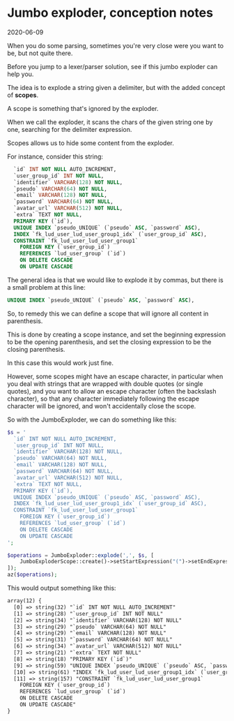 Jumbo exploder, conception notes
============
2020-06-09




When you do some parsing, sometimes you're very close were you want to be, but not quite there.

Before you jump to a lexer/parser solution, see if this jumbo exploder can help you.



The idea is to explode a string given a delimiter, but with the added concept of **scopes**.


A scope is something that's ignored by the exploder.

When we call the exploder, it scans the chars of the given string one by one, searching for the delimiter expression.

Scopes allows us to hide some content from the exploder.


For instance, consider this string:

```sql 
  `id` INT NOT NULL AUTO_INCREMENT,
  `user_group_id` INT NOT NULL,
  `identifier` VARCHAR(128) NOT NULL,
  `pseudo` VARCHAR(64) NOT NULL,
  `email` VARCHAR(128) NOT NULL,
  `password` VARCHAR(64) NOT NULL,
  `avatar_url` VARCHAR(512) NOT NULL,
  `extra` TEXT NOT NULL,
  PRIMARY KEY (`id`),
  UNIQUE INDEX `pseudo_UNIQUE` (`pseudo` ASC, `password` ASC),
  INDEX `fk_lud_user_lud_user_group1_idx` (`user_group_id` ASC),
  CONSTRAINT `fk_lud_user_lud_user_group1`
    FOREIGN KEY (`user_group_id`)
    REFERENCES `lud_user_group` (`id`)
    ON DELETE CASCADE
    ON UPDATE CASCADE
```

The general idea is that we would like to explode it by commas, but there is a small problem at this line:


```sql
UNIQUE INDEX `pseudo_UNIQUE` (`pseudo` ASC, `password` ASC),
```

So, to remedy this we can define a scope that will ignore all content in parenthesis.

This is done by creating a scope instance, and set the beginning expression to be the opening parenthesis, 
and set the closing expression to be the closing parenthesis.


In this case this would work just fine.

However, some scopes might have an escape character, in particular when you deal with strings that are wrapped with 
double quotes (or single quotes), and you want to allow an escape character (often the backslash character),
so that any character immediately following the escape character will be ignored, and won't accidentally close the scope.



So with the JumboExploder, we can do something like this:


```php
$s = '
  `id` INT NOT NULL AUTO_INCREMENT,
  `user_group_id` INT NOT NULL,
  `identifier` VARCHAR(128) NOT NULL,
  `pseudo` VARCHAR(64) NOT NULL,
  `email` VARCHAR(128) NOT NULL,
  `password` VARCHAR(64) NOT NULL,
  `avatar_url` VARCHAR(512) NOT NULL,
  `extra` TEXT NOT NULL,
  PRIMARY KEY (`id`),
  UNIQUE INDEX `pseudo_UNIQUE` (`pseudo` ASC, `password` ASC),
  INDEX `fk_lud_user_lud_user_group1_idx` (`user_group_id` ASC),
  CONSTRAINT `fk_lud_user_lud_user_group1`
    FOREIGN KEY (`user_group_id`)
    REFERENCES `lud_user_group` (`id`)
    ON DELETE CASCADE
    ON UPDATE CASCADE
';

$operations = JumboExploder::explode(',', $s, [
    JumboExploderScope::create()->setStartExpression("(")->setEndExpression(')')
]);
az($operations);


```


This would output something like this:


```html 
array(12) {
  [0] => string(32) "`id` INT NOT NULL AUTO_INCREMENT"
  [1] => string(28) "`user_group_id` INT NOT NULL"
  [2] => string(34) "`identifier` VARCHAR(128) NOT NULL"
  [3] => string(29) "`pseudo` VARCHAR(64) NOT NULL"
  [4] => string(29) "`email` VARCHAR(128) NOT NULL"
  [5] => string(31) "`password` VARCHAR(64) NOT NULL"
  [6] => string(34) "`avatar_url` VARCHAR(512) NOT NULL"
  [7] => string(21) "`extra` TEXT NOT NULL"
  [8] => string(18) "PRIMARY KEY (`id`)"
  [9] => string(59) "UNIQUE INDEX `pseudo_UNIQUE` (`pseudo` ASC, `password` ASC)"
  [10] => string(61) "INDEX `fk_lud_user_lud_user_group1_idx` (`user_group_id` ASC)"
  [11] => string(157) "CONSTRAINT `fk_lud_user_lud_user_group1`
    FOREIGN KEY (`user_group_id`)
    REFERENCES `lud_user_group` (`id`)
    ON DELETE CASCADE
    ON UPDATE CASCADE"
}
```








 

